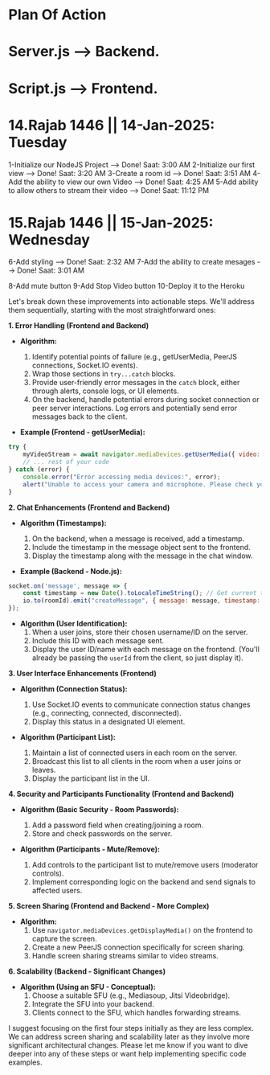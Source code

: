 # Plan Of Action

# Server.js --> Backend.
# Script.js --> Frontend.

# 14.Rajab 1446 || 14-Jan-2025: Tuesday
1-Initialize our NodeJS Project --> Done! Saat: 3:00 AM
2-Initialize our first view --> Done! Saat: 3:20 AM
3-Create a room id --> Done! Saat: 3:51 AM
4-Add the ability to view our own Video --> Done! Saat: 4:25 AM
5-Add ability to allow others to stream their video --> Done! Saat: 11:12 PM

# 15.Rajab 1446 || 15-Jan-2025: Wednesday
6-Add styling --> Done! Saat: 2:32 AM
7-Add the ability to create mesages --> Done! Saat: 3:01 AM

8-Add mute button
9-Add Stop Video button
10-Deploy it to the Heroku



<!-- ----- -->


Let's break down these improvements into actionable steps. We'll address them sequentially, starting with the most straightforward ones:

**1. Error Handling (Frontend and Backend)**

*   **Algorithm:**
    1.  Identify potential points of failure (e.g., getUserMedia, PeerJS connections, Socket.IO events).
    2.  Wrap those sections in `try...catch` blocks.
    3.  Provide user-friendly error messages in the `catch` block, either through alerts, console logs, or UI elements.
    4.  On the backend, handle potential errors during socket connection or peer server interactions.  Log errors and potentially send error messages back to the client.

*   **Example (Frontend - getUserMedia):**

```javascript
try {
    myVideoStream = await navigator.mediaDevices.getUserMedia({ video: true, audio: true });
    // ... rest of your code
} catch (error) {
    console.error("Error accessing media devices:", error);
    alert("Unable to access your camera and microphone. Please check your permissions.");
}

```

**2. Chat Enhancements (Frontend and Backend)**

*   **Algorithm (Timestamps):**
    1.  On the backend, when a message is received, add a timestamp.
    2.  Include the timestamp in the message object sent to the frontend.
    3.  Display the timestamp along with the message in the chat window.

*   **Example (Backend - Node.js):**

```javascript
socket.on('message', message => {
    const timestamp = new Date().toLocaleTimeString(); // Get current time
    io.to(roomId).emit("createMessage", { message: message, timestamp: timestamp, userId: userId });
});
```

*   **Algorithm (User Identification):**
    1.  When a user joins, store their chosen username/ID on the server.
    2.  Include this ID with each message sent.
    3.  Display the user ID/name with each message on the frontend.  (You'll already be passing the `userId` from the client, so just display it).

**3. User Interface Enhancements (Frontend)**

*   **Algorithm (Connection Status):**
    1.  Use Socket.IO events to communicate connection status changes (e.g., connecting, connected, disconnected).
    2.  Display this status in a designated UI element.

*   **Algorithm (Participant List):**
    1.  Maintain a list of connected users in each room on the server.
    2.  Broadcast this list to all clients in the room when a user joins or leaves.
    3.  Display the participant list in the UI.

**4. Security and Participants Functionality (Frontend and Backend)**

*   **Algorithm (Basic Security - Room Passwords):**
    1.  Add a password field when creating/joining a room.
    2.  Store and check passwords on the server.

*   **Algorithm (Participants - Mute/Remove):**
    1.  Add controls to the participant list to mute/remove users (moderator controls).
    2.  Implement corresponding logic on the backend and send signals to affected users.

**5. Screen Sharing (Frontend and Backend - More Complex)**

*   **Algorithm:**
    1.  Use `navigator.mediaDevices.getDisplayMedia()` on the frontend to capture the screen.
    2.  Create a new PeerJS connection specifically for screen sharing.
    3.  Handle screen sharing streams similar to video streams.

**6. Scalability (Backend - Significant Changes)**

*   **Algorithm (Using an SFU - Conceptual):**
    1.  Choose a suitable SFU (e.g., Mediasoup, Jitsi Videobridge).
    2.  Integrate the SFU into your backend.
    3.  Clients connect to the SFU, which handles forwarding streams.

I suggest focusing on the first four steps initially as they are less complex.  We can address screen sharing and scalability later as they involve more significant architectural changes. Please let me know if you want to dive deeper into any of these steps or want help implementing specific code examples.
